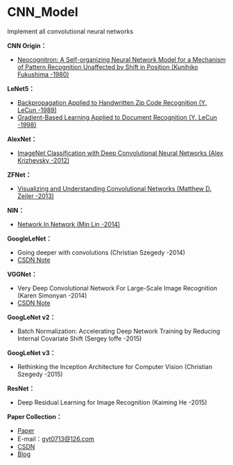 # CNN_Model
Implement all convolutional neural networks

**CNN Origin：**
* [Neocognitron: A Self-organizing Neural Network Model for a Mechanism of Pattern Recognition Unaffected by Shift in Position (Kunihiko Fukushima -1980)](https://link.springer.com/article/10.1007/BF00344251)


**LeNet5：**
* [Backpropagation Applied to Handwritten Zip Code Recognition (Y. LeCun -1989)](https://ieeexplore.ieee.org/document/6795724)
* [Gradient-Based Learning Applied to Document Recognition (Y. LeCun -1998)](https://www.researchgate.net/profile/Yann_Lecun/publication/2985446_Gradient-Based_Learning_Applied_to_Document_Recognition/links/0deec519dfa1983fc2000000/Gradient-Based-Learning-Applied-to-Document-Recognition.pdf)

**AlexNet：**
* [ImageNet Classification with Deep Convolutional Neural Networks (Alex Krizhevsky -2012)](http://papers.nips.cc/paper/4824-imagenet-classification-with-deep-convolutional-neural-networks.pdf)

**ZFNet：**
* [Visualizing and Understanding Convolutional Networks (Matthew D. Zeiler -2013)](https://arxiv.org/abs/1311.2901)

**NIN：** 
* [Network In Network (Min Lin -2014)](https://arxiv.org/abs/1312.4400)

**GoogleLeNet：**
* Going deeper with convolutions (Christian Szegedy -2014)
* [CSDN Note](https://blog.csdn.net/gyt15663668337/article/details/101370687)

**VGGNet：**
* Very Deep Convolutional Network For Large-Scale Image Recognition (Karen Simonyan -2014)
* [CSDN Note](https://blog.csdn.net/gyt15663668337/article/details/101440742)

**GoogLeNet v2：**
* Batch Normalization: Accelerating Deep Network Training by Reducing Internal Covariate Shift (Sergey Ioffe -2015)

**GoogLeNet v3：**
* Rethinking the Inception Architecture for Computer Vision (Christian Szegedy -2015)

**ResNet：**
* Deep Residual Learning for Image Recognition (Kaiming He -2015)


**Paper Collection：**
* [Paper](https://pan.baidu.com/s/1mkm8hen1Zb2prl96q3s-1A)
* E-mail：gyt0713@126.com
* [CSDN](https://blog.csdn.net/gyt15663668337)
* [Blog](https://guoyuantao.github.io/)
